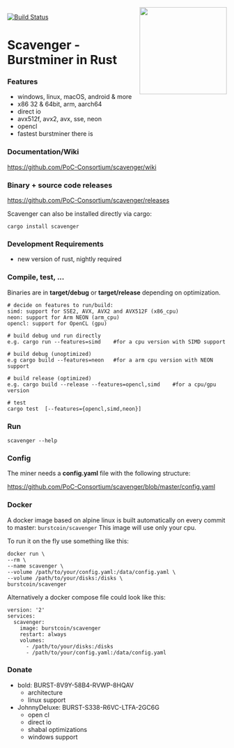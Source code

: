  <img align="right" src="https://i.imgur.com/LG63EqK.png" height="200">
 
 [![Build Status](https://travis-ci.org/PoC-Consortium/scavenger.svg?branch=master)](https://travis-ci.org/PoC-Consortium/scavenger)

# Scavenger - Burstminer in Rust

### Features
- windows, linux, macOS, android & more
- x86 32 & 64bit, arm, aarch64 
- direct io
- avx512f, avx2, avx, sse, neon
- opencl
- fastest burstminer there is

### Documentation/Wiki

https://github.com/PoC-Consortium/scavenger/wiki

### Binary + source code releases

https://github.com/PoC-Consortium/scavenger/releases

Scavenger can also be installed directly via cargo:

``` shell
cargo install scavenger
```

### Development Requirements
- new version of rust, nightly required

### Compile, test, ...

Binaries are in **target/debug** or **target/release** depending on optimization.

``` shell
# decide on features to run/build:
simd: support for SSE2, AVX, AVX2 and AVX512F (x86_cpu)
neon: support for Arm NEON (arm_cpu)
opencl: support for OpenCL (gpu)

# build debug und run directly
e.g. cargo run --features=simd    #for a cpu version with SIMD support

# build debug (unoptimized)
e.g cargo build --features=neon   #for a arm cpu version with NEON support

# build release (optimized)
e.g. cargo build --release --features=opencl,simd    #for a cpu/gpu version

# test
cargo test  [--features={opencl,simd,neon}]
```

### Run

```shell
scavenger --help
```

### Config

The miner needs a **config.yaml** file with the following structure:

https://github.com/PoC-Consortium/scavenger/blob/master/config.yaml

### Docker

A docker image based on alpine linux is built automatically on every commit to master: `burstcoin/scavenger`
This image will use only your cpu.

To run it on the fly use something like this:
```
docker run \
--rm \
--name scavenger \
--volume /path/to/your/config.yaml:/data/config.yaml \
--volume /path/to/your/disks:/disks \
burstcoin/scavenger
```

Alternatively a docker compose file could look like this:
```
version: '2'
services:
  scavenger:
    image: burstcoin/scavenger
    restart: always
    volumes:
      - /path/to/your/disks:/disks
      - /path/to/your/config.yaml:/data/config.yaml
```

### Donate 
* bold: BURST-8V9Y-58B4-RVWP-8HQAV
  - architecture
  - linux support
* JohnnyDeluxe: BURST-S338-R6VC-LTFA-2GC6G
  - open cl
  - direct io
  - shabal optimizations
  - windows support
